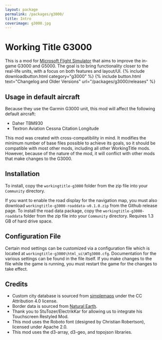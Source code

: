 ```yaml
---
layout: package
permalink: /packages/g3000/
title: Intro
coverimage: g3000.jpg
---
```


# Working Title G3000
This is a mod for [Microsoft Flight Simulator](https://flightsimulator.com) that aims to improve the in-game G3000 and G5000. The goal is to bring functionality closer to the real-life units, with a focus on both features and layout/UI.
{% include downloadbutton.html category="g3000" %}
{% include button.html text="Changelog and Older Versions" url="/packages/g3000/releases" %}

## Usage in default aircraft
Because they use the Garmin G3000 unit, this mod will affect the following default aircraft:
- Daher TBM930
- Textron Aviation Cessna Citation Longitude

This mod was created with cross-compatibility in mind. It modifies the minimum number of base files possible to achieve its goals, so it should be compatible with most other mods, including all other WorkingTitle mods. However, because of the nature of the mod, it will conflict with other mods that make changes to the G3000.

## Installation
To install, copy the `workingtitle-g3000` folder from the zip file into your `Community` directory.

If you want to enable the road display for the navigation map, you must also download `workingtitle-g3000-roaddata-v0.1.0.zip` from the Github release page. To install the road data package, copy the `workingtitle-g3000-roaddata` folder from the zip file into your `Community` directory. Requires 1.3 GB of hard drive space.

## Configuration File
Certain mod settings can be customized via a configuration file which is located at `workingtitle-g3000\html_ui\WTg3000.cfg`. Documentation for the various settings can be found in the file itself. If you make changes to the file while the game is running, you must restart the game for the changes to take effect.

## Credits
- Custom city database is sourced from [simplemaps](https://simplemaps.com/data/world-cities) under the CC Attribution 4.0 license.
- Border data is sourced from [Natural Earth](https://naturalearthdata.com).
- Thank you to StuTozer/ElectrikKar for allowing us to integrate his Touchscreen Restyled Mod.
- This mod uses the Roboto font (designed by Christian Robertson), licensed under Apache 2.0.
- This mod uses the d3-array, d3-geo, and topojson libraries.
